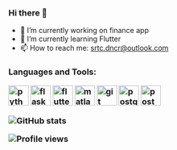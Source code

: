 <!--
**srtcdncr/srtcdncr** is a ✨ _special_ ✨ repository because its `README.md` (this file) appears on your GitHub profile.

Here are some ideas to get you started:

- 🔭 I’m currently working on ...
- 🌱 I’m currently learning ...
- 👯 I’m looking to collaborate on ...
- 🤔 I’m looking for help with ...
- 💬 Ask me about ...
- 📫 How to reach me: ...
- 😄 Pronouns: ...
- ⚡ Fun fact: ...
-->

### Hi there 👋


- 🔭 I’m currently working on finance app
- 🌱 I’m currently learning Flutter
- 📫 How to reach me: srtc.dncr@outlook.com


<h3 align="left">Languages and Tools:</h>
<p>
    <img src="https://www.vectorlogo.zone/logos/python/python-icon.svg" alt="python" width="40" height="40"/>
    <img src="https://cdn.jsdelivr.net/gh/devicons/devicon/icons/flask/flask-original.svg" alt="flask" width="40" height="40"/>
    <img src="https://cdn.jsdelivr.net/gh/devicons/devicon/icons/flutter/flutter-original.svg" alt="flutter" width="40" height="40" />
    <img src="https://cdn.jsdelivr.net/gh/devicons/devicon/icons/matlab/matlab-original.svg" alt="matlab" width="40" height="40" />
    <img src="https://www.vectorlogo.zone/logos/git-scm/git-scm-icon.svg" alt="git" width="40" height="40"/> 
    <img src="https://cdn.jsdelivr.net/gh/devicons/devicon/icons/postgresql/postgresql-original.svg" alt="postgresql" width="40" height="40"/> 
    <img src="https://www.vectorlogo.zone/logos/getpostman/getpostman-icon.svg" alt="postman" width="40" height="40"/> 
</p>


![GitHub stats](https://github-readme-stats.vercel.app/api?username=srtcdncr&show_icons=true)  


![Profile views](https://gpvc.arturio.dev/srtcdncr)
